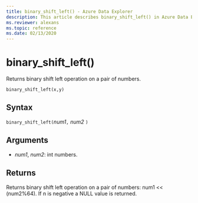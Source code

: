 ```yaml
---
title: binary_shift_left() - Azure Data Explorer
description: This article describes binary_shift_left() in Azure Data Explorer.
ms.reviewer: alexans
ms.topic: reference
ms.date: 02/13/2020
---
```

# binary_shift_left()

Returns binary shift left operation on a pair of numbers.

```kusto
binary_shift_left(x,y)	
```

## Syntax

`binary_shift_left(`*num1*`,` *num2* `)`

## Arguments

* *num1*, *num2*: int numbers.

## Returns

Returns binary shift left operation on a pair of numbers: num1 << (num2%64).
If n is negative a NULL value is returned.